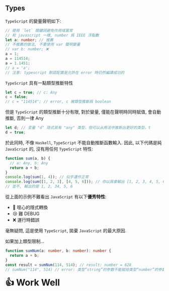 ## Types

`TypeScript` 的變量聲明如下:

```typescript
// 使用 `let` 關鍵詞避免作用域異常
// 和 javascript 一樣, number 爲 IEEE 浮點數
let a: number; // 推薦
// 不推薦的做法, 不要使用 var 聲明變量
// var b: number; ❌
a = 1;
a = 114514;
a = 1.1451;
// a = 'a';
// 注意: typescript 默認配置是允許在 error 時仍然編譯成功的
```

`TypeScript` 具有一點類型推斷特性

```typescript
let c = true; // c: Any
c = false;
// c = "114514"; // error, c 被類型推斷爲 boolean
```

但是 `TypeScript` 的類型推斷十分有限, 對於變量, 僅能在聲明時同時賦值, 會自動推斷, 否則一律 Any

```typescript
let d; // 变量 "d" 隐式具有 "any" 类型，但可以从用法中推断出更好的类型。t
d = true;
```

於此同時, 不像 `Haskell`, `TypeScript` 不能自動推斷函數輸入. 因此, 以下代碼是純 `JavaScript` 的, 沒有用任何 `TypeScript` 特性:

```typescript
function sum(a, b) {
  // a: Any, b: Any
  return a + b;
}
console.log(sum(1, 4)); // 似乎運作正常
console.log(sum([1, 2, 3], [4, 5, 6])); // 你以爲會輸出 [1, 2, 3, 4, 5, 6] 嗎?
// 並不, 輸出的是 1, 2, 34, 5, 6
```

從上面的示例不難看出 `JavaScript` 有以下**優秀特性**:

- 🤮 噁心的隱式轉換
- 😢 難 DEBUG
- ❌ 運行時錯誤

毫無疑問, 這是使用 `TypeScript`, 拋棄 `JavaScript` 的最大原因.

如果加上類型限制...

```typescript
function sumNum(a: number, b: number): number {
  return a + b;
}
const result = sumNum(114, 514); // result: number = 628
// sumNum("114", 514) // error: 类型“string”的参数不能赋给类型“number”的参数。ts(2345)
```

<strong style="font-size: 2.0em"> 👍 Work Well </strong>

